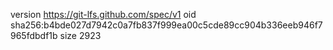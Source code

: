 version https://git-lfs.github.com/spec/v1
oid sha256:b4bde027d7942c0a7fb837f999ea00c5cde89cc904b336eeb946f7965fdbdf1b
size 2923
